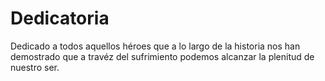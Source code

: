 # Dedicatoria

Dedicado a todos aquellos héroes que a lo largo de la historia nos han demostrado que a travéz del sufrimiento podemos alcanzar la plenitud de nuestro ser.
